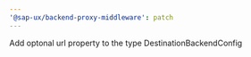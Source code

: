 ```yaml
---
'@sap-ux/backend-proxy-middleware': patch
---
```


Add optonal url property to the type DestinationBackendConfig
